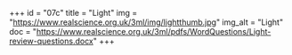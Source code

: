 +++
id = "07c"
title = "Light"
img = "https://www.realscience.org.uk/3ml/img/lightthumb.jpg"
img_alt = "Light"
doc = "https://www.realscience.org.uk/3ml/pdfs/WordQuestions/Light-review-questions.docx"
+++
